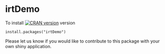 # irtDemo

To install
[![CRAN version](http://www.r-pkg.org/badges/version/irtDemo)](http://cran.r-project.org/package=irtDemo)
version
```{r}
install.packages("irtDemo")
```

Please let us know if you would like to contribute to this package with your own shiny application. 


